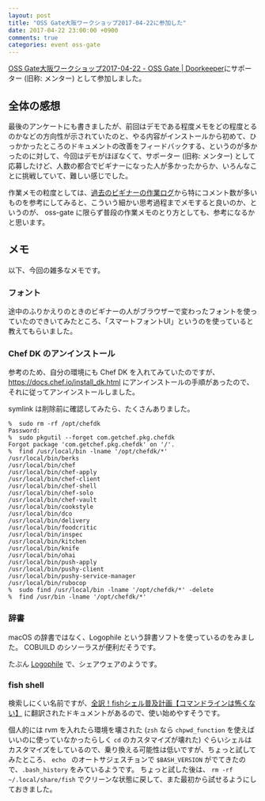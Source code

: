 ```yaml
---
layout: post
title: "OSS Gate大阪ワークショップ2017-04-22に参加した"
date: 2017-04-22 23:00:00 +0900
comments: true
categories: event oss-gate
---
```

[OSS Gate大阪ワークショップ2017-04-22 - OSS Gate | Doorkeeper](https://oss-gate.doorkeeper.jp/events/58579 "OSS Gate大阪ワークショップ2017-04-22 - OSS Gate | Doorkeeper")にサポーター (旧称: メンター) として参加しました。

<!--more-->

## 全体の感想

最後のアンケートにも書きましたが、前回はデモである程度メモをどの程度とるのかなどの方向性が示されていたのと、やる内容がインストールから初めて、ひっかかったところのドキュメントの改善をフィードバックする、というのが多かったのに対して、今回はデモがほぼなくて、サポーター (旧称: メンター) として応募したけど、人数の都合でビギナーになった人が多かったからか、いろんなことに挑戦していて、難しい感じでした。

作業メモの粒度としては、[過去のビギナーの作業ログ](https://github.com/oss-gate/workshop/issues?q=is%3Aissue+is%3Aclosed)から特にコメント数が多いものを参考にしてみると、こういう細かい思考過程までメモすると良いのか、というのが、 oss-gate に限らず普段の作業メモのとり方としても、参考になるかと思います。

## メモ

以下、今回の雑多なメモです。

### フォント

途中のふりかえりのときのビギナーの人がブラウザーで変わったフォントを使っていたのできいてみたところ、「スマートフォントUI」というのを使っていると教えてもらいました。

### Chef DK のアンインストール

参考のため、自分の環境にも Chef DK を入れてみていたのですが、 https://docs.chef.io/install_dk.html にアンインストールの手順があったので、それに従ってアンインストールしました。

symlink は削除前に確認してみたら、たくさんありました。

```
%  sudo rm -rf /opt/chefdk
Password:
%  sudo pkgutil --forget com.getchef.pkg.chefdk
Forgot package 'com.getchef.pkg.chefdk' on '/'.
%  find /usr/local/bin -lname '/opt/chefdk/*'
/usr/local/bin/berks
/usr/local/bin/chef
/usr/local/bin/chef-apply
/usr/local/bin/chef-client
/usr/local/bin/chef-shell
/usr/local/bin/chef-solo
/usr/local/bin/chef-vault
/usr/local/bin/cookstyle
/usr/local/bin/dco
/usr/local/bin/delivery
/usr/local/bin/foodcritic
/usr/local/bin/inspec
/usr/local/bin/kitchen
/usr/local/bin/knife
/usr/local/bin/ohai
/usr/local/bin/push-apply
/usr/local/bin/pushy-client
/usr/local/bin/pushy-service-manager
/usr/local/bin/rubocop
%  sudo find /usr/local/bin -lname '/opt/chefdk/*' -delete
%  find /usr/bin -lname '/opt/chefdk/*'
```

### 辞書

macOS の辞書ではなく、Logophile という辞書ソフトを使っているのをみました。
COBUILD のシソーラスが便利だそうです。

たぶん [Logophile](http://dicwizard.jp/logophile/ "Logophile") で、シェアウェアのようです。

### fish shell

検索しにくい名前ですが、[全訳！fishシェル普及計画【コマンドラインは怖くない】](http://fish.rubikitch.com/ "全訳！fishシェル普及計画【コマンドラインは怖くない】") に翻訳されたドキュメントがあるので、使い始めやすそうです。

個人的には rvm を入れたら環境を壊された (`zsh` なら `chpwd_function` を使えばいいのに使っていなかったらしく `cd` のカスタマイズが壊れた) ぐらいシェルはカスタマイズをしているので、乗り換える可能性は低いですが、ちょっと試してみたところ、 `echo ` のオートサジェスチョンで `$BASH_VERSION` がでてきたので、`.bash_history` をみているようです。
ちょっと試した後は、 `rm -rf ~/.local/share/fish` でクリーンな状態に戻して、また最初から試せるようにしておきました。
